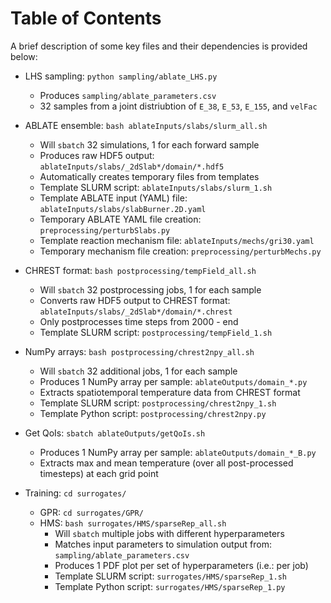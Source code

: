 # Table of Contents

A brief description of some key files and their dependencies is provided below:

- LHS sampling: ``python sampling/ablate_LHS.py``
  - Produces ``sampling/ablate_parameters.csv``
  - 32 samples from a joint distriubtion of ``E_38``, ``E_53``, ``E_155``, and ``velFac``

- ABLATE ensemble: ``bash ablateInputs/slabs/slurm_all.sh``
  - Will ``sbatch`` 32 simulations, 1 for each forward sample
  - Produces raw HDF5 output: ``ablateInputs/slabs/_2dSlab*/domain/*.hdf5``
  - Automatically creates temporary files from templates
  - Template SLURM script: ``ablateInputs/slabs/slurm_1.sh``
  - Template ABLATE input (YAML) file: ``ablateInputs/slabs/slabBurner.2D.yaml``
  - Temporary ABLATE YAML file creation: ``preprocessing/perturbSlabs.py``
  - Template reaction mechanism file: ``ablateInputs/mechs/gri30.yaml``
  - Temporary mechanism file creation: ``preprocessing/perturbMechs.py``

- CHREST format: ``bash postprocessing/tempField_all.sh``
  - Will ``sbatch`` 32 postprocessing jobs, 1 for each sample
  - Converts raw HDF5 output to CHREST format: ``ablateInputs/slabs/_2dSlab*/domain/*.chrest``
  - Only postprocesses time steps from 2000 - end
  - Template SLURM script: ``postprocessing/tempField_1.sh``

- NumPy arrays: ``bash postprocessing/chrest2npy_all.sh``
  - Will ``sbatch`` 32 additional jobs, 1 for each sample
  - Produces 1 NumPy array per sample: ``ablateOutputs/domain_*.py``
  - Extracts spatiotemporal temperature data from CHREST format
  - Template SLURM script: ``postprocessing/chrest2npy_1.sh``
  - Template Python script: ``postprocessing/chrest2npy.py``

- Get QoIs: ``sbatch ablateOutputs/getQoIs.sh``
  - Produces 1 NumPy array per sample: ``ablateOutputs/domain_*_B.py``
  - Extracts max and mean temperature (over all post-processed timesteps) at each grid point
  
- Training: ``cd surrogates/``
  - GPR: ``cd surrogates/GPR/``  
  - HMS: ``bash surrogates/HMS/sparseRep_all.sh`` 
    - Will ``sbatch`` multiple jobs with different hyperparameters
    - Matches input parameters to simulation output from: ``sampling/ablate_parameters.csv``
    - Produces 1 PDF plot per set of hyperparameters (i.e.: per job)
    - Template SLURM script: ``surrogates/HMS/sparseRep_1.sh``
    - Template Python script: ``surrogates/HMS/sparseRep_1.py``
